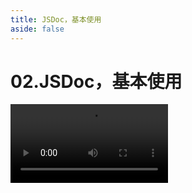 ```yaml
---
title: JSDoc，基本使用
aside: false
---
```


# 02.JSDoc，基本使用

<video autoplay src="http://qn.chinavanes.com/jsdoc/02.JSDoc，基本使用.mp4" controls controlsList="nodownload" width="50%"/>
